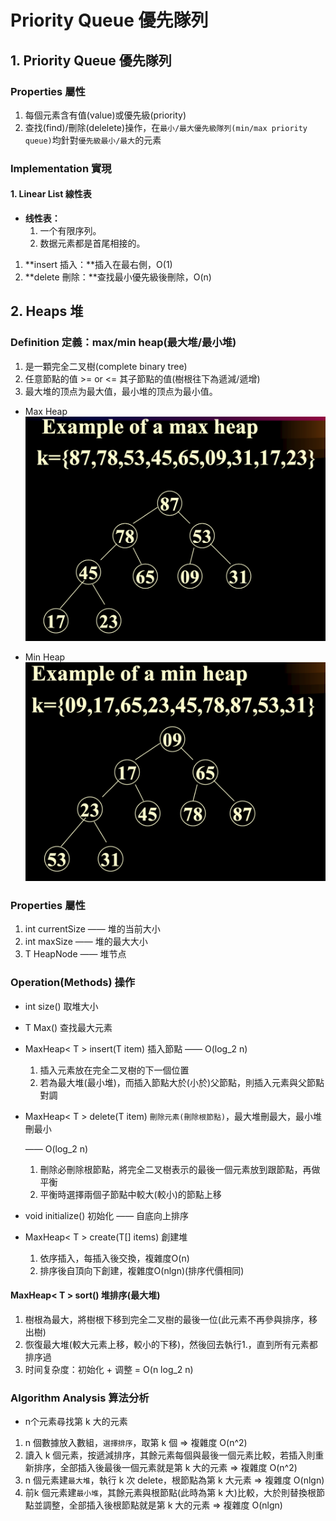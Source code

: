 # Priority Queue 優先隊列

## 1. Priority Queue 優先隊列

### Properties 屬性
1. 每個元素含有值(value)或優先級(priority)
2. 查找(find)/刪除(delelete)操作，在`最小/最大優先級隊列(min/max priority queue)`均針對`優先級最小/最大`的元素

### Implementation 實現

#### 1. Linear List 線性表

+ **线性表：**
  1. 一个有限序列。
  2. 数据元素都是首尾相接的。

1. **insert 插入：**插入在最右側，O(1)
2. **delete 刪除：**查找最小優先級後刪除，O(n)

## 2. Heaps 堆

### Definition 定義：max/min heap(最大堆/最小堆)
1. 是一顆完全二叉樹(complete binary tree)
2. 任意節點的值 >= or <= 其子節點的值(樹根往下為遞減/遞增)
3. 最大堆的顶点为最大值，最小堆的顶点为最小值。
- Max Heap
![Error](./assets/6.2.1.png)

- Min Heap
![Error](./assets/6.2.2.png)

### Properties 屬性
1. int currentSize —— 堆的当前大小
2. int maxSize —— 堆的最大大小
3. T HeapNode —— 堆节点

### Operation(Methods) 操作
- int size() 取堆大小

- T Max() 查找最大元素

- MaxHeap< T > insert(T item) 插入節點 ——  O(log_2 n)
  1) 插入元素放在完全二叉樹的下一個位置
  2) 若為最大堆(最小堆)，而插入節點大於(小於)父節點，則插入元素與父節點對調
  
- MaxHeap< T > delete(T item) `刪除元素(刪除根節點)`，最大堆刪最大，最小堆刪最小 
  
  ——  O(log_2 n)
  1) 刪除必刪除根節點，將完全二叉樹表示的最後一個元素放到跟節點，再做平衡
  2) 平衡時選擇兩個子節點中較大(較小)的節點上移
  
- void initialize() 初始化 —— 自底向上排序

- MaxHeap< T > create(T[] items) 創建堆
  1) 依序插入，每插入後交換，複雜度O(n)
  2) 排序後自頂向下創建，複雜度O(nlgn)(排序代價相同)

#### MaxHeap< T > sort() 堆排序(最大堆)
1. 樹根為最大，將樹根下移到完全二叉樹的最後一位(此元素不再參與排序，移出樹)
2. 恢復最大堆(較大元素上移，較小的下移)，然後回去執行1.，直到所有元素都排序過
3. 时间复杂度：初始化 + 调整 = O(n log_2 n)

### Algorithm Analysis 算法分析
- n个元素尋找第 k 大的元素
1. n 個數據放入數組，`選擇排序`，取第 k 個 => 複雜度 O(n^2)
2. 讀入 k 個元素，按遞減排序，其餘元素每個與最後一個元素比較，若插入則重新排序，全部插入後最後一個元素就是第 k 大的元素 => 複雜度 O(n^2)
3. n 個元素建`最大堆`，執行 k 次 delete，根節點為第 k 大元素 => 複雜度 O(nlgn)
4. 前k 個元素建`最小堆`，其餘元素與根節點(此時為第 k 大)比較，大於則替換根節點並調整，全部插入後根節點就是第 k 大的元素 => 複雜度 O(nlgn)